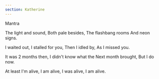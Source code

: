 ```yaml
---
section: Katherine
---
```


Mantra

The light and sound,
Both pale besides,
The flashbang rooms
And neon signs.

I waited out,
I stalled for you,
Then I idled by,
As I missed you.

It was 2 months then,
I didn't know what the
Next month brought,
But I do now.

At least I'm alive,
I am alive,
I was alive,
I am alive.
